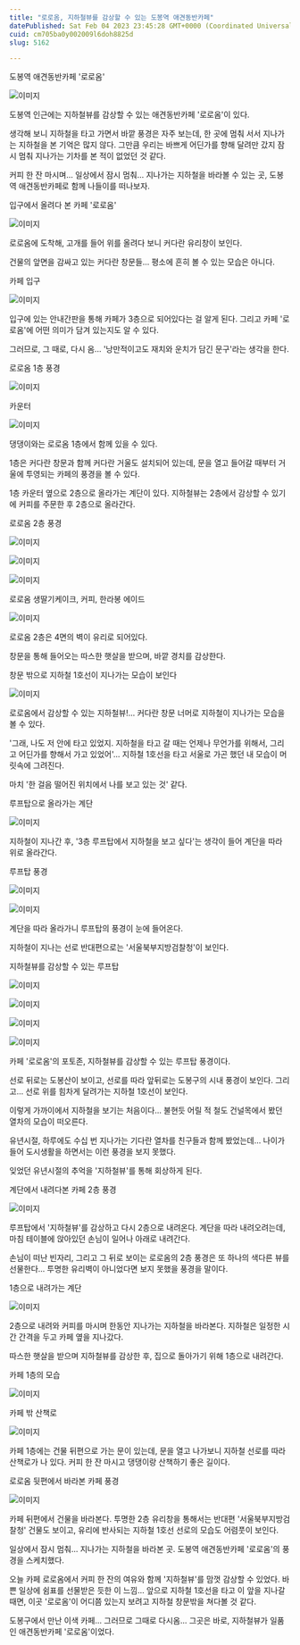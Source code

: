 ```yaml
---
title: "로로옴, 지하철뷰를 감상할 수 있는 도봉역 애견동반카페"
datePublished: Sat Feb 04 2023 23:45:28 GMT+0000 (Coordinated Universal Time)
cuid: cm705ba0y002009l6doh8825d
slug: 5162

---
```



도봉역 애견동반카페 '로로옴'

![이미지](https://cdn.hashnode.com/res/hashnode/image/upload/v1739257966810/a028a606-6a76-46a5-be85-ec6d6b283402.jpeg)

도봉역 인근에는 지하철뷰를 감상할 수 있는 애견동반카페 '로로옴'이 있다.

생각해 보니 지하철을 타고 가면서 바깥 풍경은 자주 보는데, 한 곳에 멈춰 서서 지나가는 지하철을 본 기억은 많지 않다. 그만큼 우리는 바쁘게 어딘가를 향해 달려만 갔지 잠시 멈춰 지나가는 기차를 본 적이 없었던 것 같다.

커피 한 잔 마시며... 일상에서 잠시 멈춰... 지나가는 지하철을 바라볼 수 있는 곳, 도봉역 애견동반카페로 함께 나들이를 떠나보자.

입구에서 올려다 본 카페 '로로옴'

![이미지](https://cdn.hashnode.com/res/hashnode/image/upload/v1739257968798/ab8a86bb-f983-4759-bc32-f79d653e1497.jpeg)

로로옴에 도착해, 고개를 들어 위를 올려다 보니 커다란 유리창이 보인다.

건물의 앞면을 감싸고 있는 커다란 창문들... 평소에 흔히 볼 수 있는 모습은 아니다.

카페 입구

![이미지](https://cdn.hashnode.com/res/hashnode/image/upload/v1739257970873/0ab1aa52-ee6c-46ec-9947-4cafec61fba4.jpeg)

입구에 있는 안내간판을 통해 카페가 3층으로 되어있다는 걸 알게 된다. 그리고 카페 '로로옴'에 어떤 의미가 담겨 있는지도 알 수 있다.

그러므로, 그 때로, 다시 옴... '낭만적이고도 재치와 운치가 담긴 문구'라는 생각을 한다.

로로옴 1층 풍경

![이미지](https://cdn.hashnode.com/res/hashnode/image/upload/v1739257972851/aba5179c-aeb2-47a6-addf-f81a73a4d0bb.jpeg)

카운터

![이미지](https://cdn.hashnode.com/res/hashnode/image/upload/v1739257975080/579ea8d1-33fd-4929-bbbd-dc9e0e0b7017.jpeg)

댕댕이와는 로로옴 1층에서 함께 있을 수 있다.

1층은 커다란 창문과 함께 커다란 거울도 설치되어 있는데, 문을 열고 들어갈 때부터 거울에 투영되는 카페의 풍경을 볼 수 있다.

1층 카운터 옆으로 2층으로 올라가는 계단이 있다. 지하철뷰는 2층에서 감상할 수 있기에 커피를 주문한 후 2층으로 올라간다.

로로옴 2층 풍경

![이미지](https://cdn.hashnode.com/res/hashnode/image/upload/v1739257976832/adcb19b4-9769-4387-b771-555529ddae5b.jpeg)

![이미지](https://cdn.hashnode.com/res/hashnode/image/upload/v1739257978931/d7db8f72-bb3e-4775-a3e7-06f674fe48fd.jpeg)

![이미지](https://cdn.hashnode.com/res/hashnode/image/upload/v1739257981074/ead57c7d-4e12-468b-b0e3-85f821be7c78.jpeg)

로로옴 생딸기케이크, 커피, 한라봉 에이드

![이미지](https://cdn.hashnode.com/res/hashnode/image/upload/v1739257983077/cbf6fdee-f992-40fb-9e1c-1eb928316285.jpeg)

로로옴 2층은 4면의 벽이 유리로 되어있다.

창문을 통해 들어오는 따스한 햇살을 받으며, 바깥 경치를 감상한다.

창문 밖으로 지하철 1호선이 지나가는 모습이 보인다

![이미지](https://cdn.hashnode.com/res/hashnode/image/upload/v1739257985195/aa579bd7-a0b1-4475-b8f0-47b0f2e0b404.jpeg)

로로옴에서 감상할 수 있는 지하철뷰!... 커다란 창문 너머로 지하철이 지나가는 모습을 볼 수 있다.

'그래, 나도 저 안에 타고 있었지. 지하철을 타고 갈 때는 언제나 무언가를 위해서, 그리고 어딘가를 향해서 가고 있었어'... 지하철 1호선을 타고 서울로 가곤 했던 내 모습이 머릿속에 그려진다.

마치 '한 걸음 떨어진 위치에서 나를 보고 있는 것' 같다.

루프탑으로 올라가는 계단

![이미지](https://cdn.hashnode.com/res/hashnode/image/upload/v1739257987251/f2f50869-022e-47c6-ae26-f5226e0807f4.jpeg)

지하철이 지나간 후, '3층 루프탑에서 지하철을 보고 싶다'는 생각이 들어 계단을 따라 위로 올라간다.

루프탑 풍경

![이미지](https://cdn.hashnode.com/res/hashnode/image/upload/v1739257989270/f92ece58-8f86-4ca8-8e3a-334b52fce126.jpeg)

![이미지](https://cdn.hashnode.com/res/hashnode/image/upload/v1739257991228/9f1450a5-6869-4b20-abc3-26dbe2042b21.jpeg)

계단을 따라 올라가니 루프탑의 풍경이 눈에 들어온다.

지하철이 지나는 선로 반대편으로는 '서울북부지방검찰청'이 보인다.

지하철뷰를 감상할 수 있는 루프탑

![이미지](https://cdn.hashnode.com/res/hashnode/image/upload/v1739257993163/a2ca5a35-56ea-402d-afca-ad1b4ea5eb67.jpeg)

![이미지](https://cdn.hashnode.com/res/hashnode/image/upload/v1739257995234/6a1a8d9d-1d7e-41a6-b349-2e39f592d8ba.jpeg)

![이미지](https://cdn.hashnode.com/res/hashnode/image/upload/v1739257997131/d4ee259c-9911-4c2b-9711-d7bbd26008ee.jpeg)

![이미지](https://cdn.hashnode.com/res/hashnode/image/upload/v1739257998869/3f480a74-0b1a-4e56-a3f8-9aff972c476f.jpeg)

카페 '로로옴'의 포토존, 지하철뷰를 감상할 수 있는 루프탑 풍경이다.

선로 뒤로는 도봉산이 보이고, 선로를 따라 앞뒤로는 도봉구의 시내 풍경이 보인다. 그리고... 선로 위를 힘차게 달려가는 지하철 1호선이 보인다.

이렇게 가까이에서 지하철을 보기는 처음이다... 불현듯 어릴 적 철도 건널목에서 봤던 열차의 모습이 떠오른다.

유년시절, 하루에도 수십 번 지나가는 기다란 열차를 친구들과 함께 봤었는데... 나이가 들어 도시생활을 하면서는 이런 풍경을 보지 못했다.

잊었던 유년시절의 추억을 '지하철뷰'를 통해 회상하게 된다.

계단에서 내려다본 카페 2층 풍경

![이미지](https://cdn.hashnode.com/res/hashnode/image/upload/v1739258000816/eaa02ed9-f7c6-4c45-890d-dfd2294f02f8.jpeg)

루프탑에서 '지하철뷰'를 감상하고 다시 2층으로 내려온다. 계단을 따라 내려오려는데, 마침 테이블에 앉아있던 손님이 일어나 아래로 내려간다.

손님이 떠난 빈자리, 그리고 그 뒤로 보이는 로로옴의 2층 풍경은 또 하나의 색다른 뷰를 선물한다... 투명한 유리벽이 아니었다면 보지 못했을 풍경을 말이다.

1층으로 내려가는 계단

![이미지](https://cdn.hashnode.com/res/hashnode/image/upload/v1739258002836/a9cda2eb-ee2b-4b93-94b6-050dce8ed51c.jpeg)

2층으로 내려와 커피를 마시며 한동안 지나가는 지하철을 바라본다. 지하철은 일정한 시간 간격을 두고 카페 옆을 지나갔다.

따스한 햇살을 받으며 지하철뷰를 감상한 후, 집으로 돌아가기 위해 1층으로 내려간다.

카페 1층의 모습

![이미지](https://cdn.hashnode.com/res/hashnode/image/upload/v1739258004752/4a67f6d8-64f9-45bd-9c82-dbb14f0ae4a5.jpeg)

카페 밖 산책로

![이미지](https://cdn.hashnode.com/res/hashnode/image/upload/v1739258006980/37c47238-7c49-491d-bd3d-350833d356b6.jpeg)

카페 1층에는 건물 뒤편으로 가는 문이 있는데, 문을 열고 나가보니 지하철 선로를 따라 산책로가 나 있다. 커피 한 잔 마시고 댕댕이랑 산책하기 좋은 길이다.

로로옴 뒷편에서 바라본 카페 풍경

![이미지](https://cdn.hashnode.com/res/hashnode/image/upload/v1739258009036/709a6e53-a3d2-4f48-ac23-4e56ede06dbe.jpeg)

카페 뒤편에서 건물을 바라본다. 투명한 2층 유리창을 통해서는 반대편 '서울북부지방검찰청' 건물도 보이고, 유리에 반사되는 지하철 1호선 선로의 모습도 어렴풋이 보인다.

일상에서 잠시 멈춰... 지나가는 지하철을 바라본 곳. 도봉역 애견동반카페 '로로옴'의 풍경을 스케치했다.

오늘 카페 로로옴에서 커피 한 잔의 여유와 함께 '지하철뷰'를 맘껏 감상할 수 있었다. 바쁜 일상에 쉼표를 선물받은 듯한 이 느낌... 앞으로 지하철 1호선을 타고 이 앞을 지나갈 때면, 이곳 '로로옴'이 어디쯤 있는지 보려고 지하철 창문밖을 쳐다볼 것 같다.

도봉구에서 만난 이색 카페... 그러므로 그때로 다시옴... 그곳은 바로, 지하철뷰가 일품인 애견동반카페 '로로옴'이었다.